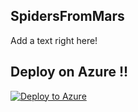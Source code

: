 ## SpidersFromMars

Add a text right here!

## Deploy on Azure  !!
 [![Deploy to Azure](https://azuredeploy.net/deploybutton.png)](https://azuredeploy.net/)  
 
